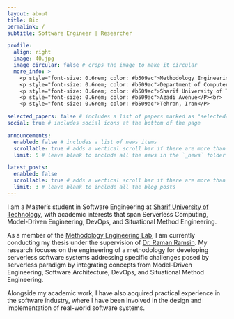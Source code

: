 ```yaml
---
layout: about
title: Bio
permalink: /
subtitle: Software Engineer | Researcher

profile:
  align: right
  image: 40.jpg
  image_circular: false # crops the image to make it circular
  more_info: >
    <p style="font-size: 0.6rem; color: #b509ac">Methodology Engineering Lab</P><br>
    <p style="font-size: 0.6rem; color: #b509ac">Department of Computer Science and Engineering</P><br>
    <p style="font-size: 0.6rem; color: #b509ac">Sharif University of Technology</P><br>
    <p style="font-size: 0.6rem; color: #b509ac">Azadi Avenue</P><br>
    <p style="font-size: 0.6rem; color: #b509ac">Tehran, Iran</P>

selected_papers: false # includes a list of papers marked as "selected={true}"
social: true # includes social icons at the bottom of the page

announcements:
  enabled: false # includes a list of news items
  scrollable: true # adds a vertical scroll bar if there are more than 3 news items
  limit: 5 # leave blank to include all the news in the `_news` folder

latest_posts:
  enabled: false
  scrollable: true # adds a vertical scroll bar if there are more than 3 new posts items
  limit: 3 # leave blank to include all the blog posts
---
```


I am a Master’s student in Software Engineering at [Sharif University of Technology](https://sharif.edu), with academic interests that span Serverless Computing, Model-Driven Engineering, DevOps, and Situational Method Engineering.

As a member of the [Methodology Engineering Lab](https://www.sharif.ir/en/web/me_ce), I am currently conducting my thesis under the supervision of [Dr. Raman Ramsin](https://sharif.edu/~ramsin/). My research focuses on the engineering of a methodology for developing serverless software systems addressing specific challenges posed by serverless paradigm by integrating concepts from Model-Driven Engineering, Software Architecture, DevOps, and Situational Method Engineering.

Alongside my academic work, I have also acquired practical experience in the software industry, where I have been involved in the design and implementation of real-world software systems. 

